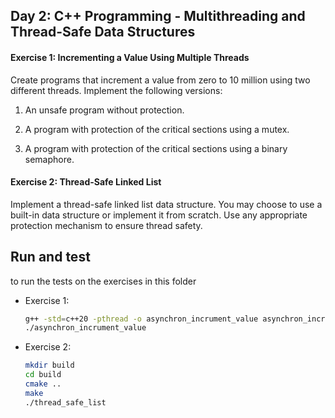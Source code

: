 ## Day 2: C++ Programming - Multithreading and Thread-Safe Data Structures

#### Exercise 1: Incrementing a Value Using Multiple Threads
Create programs that increment a value from zero to 10 million using two different threads. Implement the following versions:

1. An unsafe program without protection.

2. A program with protection of the critical sections using a mutex.

3. A program with protection of the critical sections using a binary semaphore.

#### Exercise 2: Thread-Safe Linked List
Implement a thread-safe linked list data structure. You may choose to use a built-in data structure or implement it from scratch. Use any appropriate protection mechanism to ensure thread safety.


## Run and test

to run the tests on the exercises in this folder

- Exercise 1:
  ```sh
  g++ -std=c++20 -pthread -o asynchron_incrument_value asynchron_incrument_value.cpp
  ./asynchron_incrument_value
  ```
- Exercise 2:
  ```sh
  mkdir build
  cd build
  cmake ..
  make
  ./thread_safe_list
  ```
